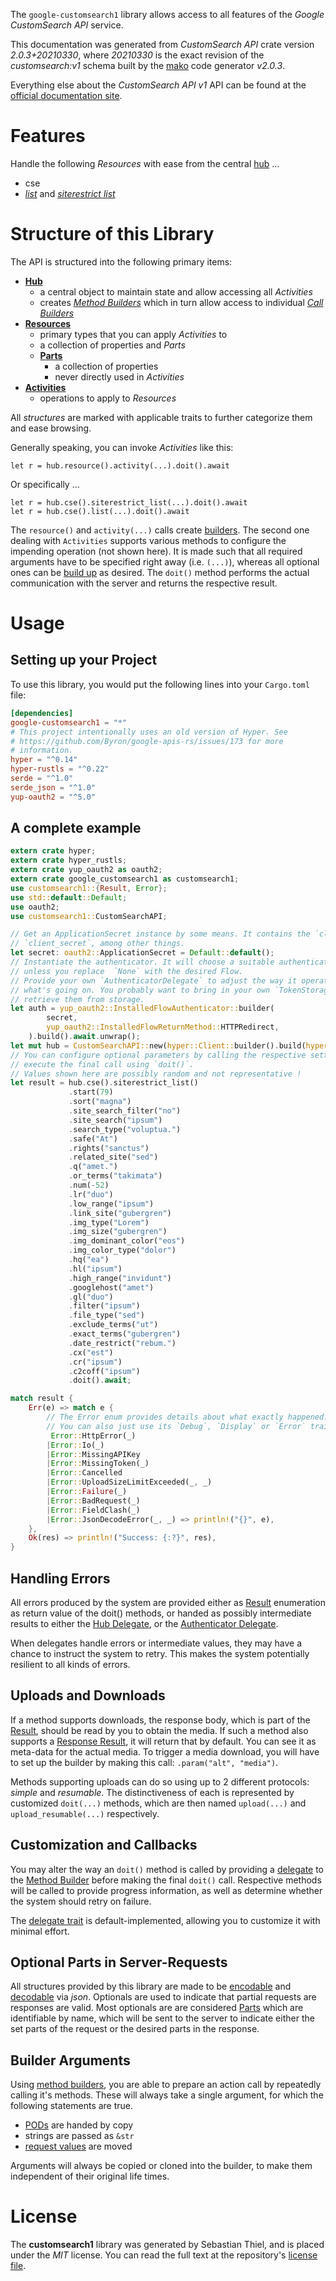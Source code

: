 <!---
DO NOT EDIT !
This file was generated automatically from 'src/mako/api/README.md.mako'
DO NOT EDIT !
-->
The `google-customsearch1` library allows access to all features of the *Google CustomSearch API* service.

This documentation was generated from *CustomSearch API* crate version *2.0.3+20210330*, where *20210330* is the exact revision of the *customsearch:v1* schema built by the [mako](http://www.makotemplates.org/) code generator *v2.0.3*.

Everything else about the *CustomSearch API* *v1* API can be found at the
[official documentation site](https://developers.google.com/custom-search/v1/introduction).
# Features

Handle the following *Resources* with ease from the central [hub](https://docs.rs/google-customsearch1/2.0.3+20210330/google_customsearch1/CustomSearchAPI) ... 

* cse
 * [*list*](https://docs.rs/google-customsearch1/2.0.3+20210330/google_customsearch1/api::CseListCall) and [*siterestrict list*](https://docs.rs/google-customsearch1/2.0.3+20210330/google_customsearch1/api::CseSiterestrictListCall)




# Structure of this Library

The API is structured into the following primary items:

* **[Hub](https://docs.rs/google-customsearch1/2.0.3+20210330/google_customsearch1/CustomSearchAPI)**
    * a central object to maintain state and allow accessing all *Activities*
    * creates [*Method Builders*](https://docs.rs/google-customsearch1/2.0.3+20210330/google_customsearch1/client::MethodsBuilder) which in turn
      allow access to individual [*Call Builders*](https://docs.rs/google-customsearch1/2.0.3+20210330/google_customsearch1/client::CallBuilder)
* **[Resources](https://docs.rs/google-customsearch1/2.0.3+20210330/google_customsearch1/client::Resource)**
    * primary types that you can apply *Activities* to
    * a collection of properties and *Parts*
    * **[Parts](https://docs.rs/google-customsearch1/2.0.3+20210330/google_customsearch1/client::Part)**
        * a collection of properties
        * never directly used in *Activities*
* **[Activities](https://docs.rs/google-customsearch1/2.0.3+20210330/google_customsearch1/client::CallBuilder)**
    * operations to apply to *Resources*

All *structures* are marked with applicable traits to further categorize them and ease browsing.

Generally speaking, you can invoke *Activities* like this:

```Rust,ignore
let r = hub.resource().activity(...).doit().await
```

Or specifically ...

```ignore
let r = hub.cse().siterestrict_list(...).doit().await
let r = hub.cse().list(...).doit().await
```

The `resource()` and `activity(...)` calls create [builders][builder-pattern]. The second one dealing with `Activities` 
supports various methods to configure the impending operation (not shown here). It is made such that all required arguments have to be 
specified right away (i.e. `(...)`), whereas all optional ones can be [build up][builder-pattern] as desired.
The `doit()` method performs the actual communication with the server and returns the respective result.

# Usage

## Setting up your Project

To use this library, you would put the following lines into your `Cargo.toml` file:

```toml
[dependencies]
google-customsearch1 = "*"
# This project intentionally uses an old version of Hyper. See
# https://github.com/Byron/google-apis-rs/issues/173 for more
# information.
hyper = "^0.14"
hyper-rustls = "^0.22"
serde = "^1.0"
serde_json = "^1.0"
yup-oauth2 = "^5.0"
```

## A complete example

```Rust
extern crate hyper;
extern crate hyper_rustls;
extern crate yup_oauth2 as oauth2;
extern crate google_customsearch1 as customsearch1;
use customsearch1::{Result, Error};
use std::default::Default;
use oauth2;
use customsearch1::CustomSearchAPI;

// Get an ApplicationSecret instance by some means. It contains the `client_id` and 
// `client_secret`, among other things.
let secret: oauth2::ApplicationSecret = Default::default();
// Instantiate the authenticator. It will choose a suitable authentication flow for you, 
// unless you replace  `None` with the desired Flow.
// Provide your own `AuthenticatorDelegate` to adjust the way it operates and get feedback about 
// what's going on. You probably want to bring in your own `TokenStorage` to persist tokens and
// retrieve them from storage.
let auth = yup_oauth2::InstalledFlowAuthenticator::builder(
        secret,
        yup_oauth2::InstalledFlowReturnMethod::HTTPRedirect,
    ).build().await.unwrap();
let mut hub = CustomSearchAPI::new(hyper::Client::builder().build(hyper_rustls::HttpsConnector::with_native_roots()), auth);
// You can configure optional parameters by calling the respective setters at will, and
// execute the final call using `doit()`.
// Values shown here are possibly random and not representative !
let result = hub.cse().siterestrict_list()
             .start(79)
             .sort("magna")
             .site_search_filter("no")
             .site_search("ipsum")
             .search_type("voluptua.")
             .safe("At")
             .rights("sanctus")
             .related_site("sed")
             .q("amet.")
             .or_terms("takimata")
             .num(-52)
             .lr("duo")
             .low_range("ipsum")
             .link_site("gubergren")
             .img_type("Lorem")
             .img_size("gubergren")
             .img_dominant_color("eos")
             .img_color_type("dolor")
             .hq("ea")
             .hl("ipsum")
             .high_range("invidunt")
             .googlehost("amet")
             .gl("duo")
             .filter("ipsum")
             .file_type("sed")
             .exclude_terms("ut")
             .exact_terms("gubergren")
             .date_restrict("rebum.")
             .cx("est")
             .cr("ipsum")
             .c2coff("ipsum")
             .doit().await;

match result {
    Err(e) => match e {
        // The Error enum provides details about what exactly happened.
        // You can also just use its `Debug`, `Display` or `Error` traits
         Error::HttpError(_)
        |Error::Io(_)
        |Error::MissingAPIKey
        |Error::MissingToken(_)
        |Error::Cancelled
        |Error::UploadSizeLimitExceeded(_, _)
        |Error::Failure(_)
        |Error::BadRequest(_)
        |Error::FieldClash(_)
        |Error::JsonDecodeError(_, _) => println!("{}", e),
    },
    Ok(res) => println!("Success: {:?}", res),
}

```
## Handling Errors

All errors produced by the system are provided either as [Result](https://docs.rs/google-customsearch1/2.0.3+20210330/google_customsearch1/client::Result) enumeration as return value of
the doit() methods, or handed as possibly intermediate results to either the 
[Hub Delegate](https://docs.rs/google-customsearch1/2.0.3+20210330/google_customsearch1/client::Delegate), or the [Authenticator Delegate](https://docs.rs/yup-oauth2/*/yup_oauth2/trait.AuthenticatorDelegate.html).

When delegates handle errors or intermediate values, they may have a chance to instruct the system to retry. This 
makes the system potentially resilient to all kinds of errors.

## Uploads and Downloads
If a method supports downloads, the response body, which is part of the [Result](https://docs.rs/google-customsearch1/2.0.3+20210330/google_customsearch1/client::Result), should be
read by you to obtain the media.
If such a method also supports a [Response Result](https://docs.rs/google-customsearch1/2.0.3+20210330/google_customsearch1/client::ResponseResult), it will return that by default.
You can see it as meta-data for the actual media. To trigger a media download, you will have to set up the builder by making
this call: `.param("alt", "media")`.

Methods supporting uploads can do so using up to 2 different protocols: 
*simple* and *resumable*. The distinctiveness of each is represented by customized 
`doit(...)` methods, which are then named `upload(...)` and `upload_resumable(...)` respectively.

## Customization and Callbacks

You may alter the way an `doit()` method is called by providing a [delegate](https://docs.rs/google-customsearch1/2.0.3+20210330/google_customsearch1/client::Delegate) to the 
[Method Builder](https://docs.rs/google-customsearch1/2.0.3+20210330/google_customsearch1/client::CallBuilder) before making the final `doit()` call. 
Respective methods will be called to provide progress information, as well as determine whether the system should 
retry on failure.

The [delegate trait](https://docs.rs/google-customsearch1/2.0.3+20210330/google_customsearch1/client::Delegate) is default-implemented, allowing you to customize it with minimal effort.

## Optional Parts in Server-Requests

All structures provided by this library are made to be [encodable](https://docs.rs/google-customsearch1/2.0.3+20210330/google_customsearch1/client::RequestValue) and 
[decodable](https://docs.rs/google-customsearch1/2.0.3+20210330/google_customsearch1/client::ResponseResult) via *json*. Optionals are used to indicate that partial requests are responses 
are valid.
Most optionals are are considered [Parts](https://docs.rs/google-customsearch1/2.0.3+20210330/google_customsearch1/client::Part) which are identifiable by name, which will be sent to 
the server to indicate either the set parts of the request or the desired parts in the response.

## Builder Arguments

Using [method builders](https://docs.rs/google-customsearch1/2.0.3+20210330/google_customsearch1/client::CallBuilder), you are able to prepare an action call by repeatedly calling it's methods.
These will always take a single argument, for which the following statements are true.

* [PODs][wiki-pod] are handed by copy
* strings are passed as `&str`
* [request values](https://docs.rs/google-customsearch1/2.0.3+20210330/google_customsearch1/client::RequestValue) are moved

Arguments will always be copied or cloned into the builder, to make them independent of their original life times.

[wiki-pod]: http://en.wikipedia.org/wiki/Plain_old_data_structure
[builder-pattern]: http://en.wikipedia.org/wiki/Builder_pattern
[google-go-api]: https://github.com/google/google-api-go-client

# License
The **customsearch1** library was generated by Sebastian Thiel, and is placed 
under the *MIT* license.
You can read the full text at the repository's [license file][repo-license].

[repo-license]: https://github.com/Byron/google-apis-rsblob/main/LICENSE.md
